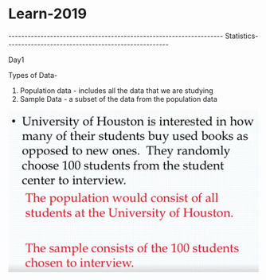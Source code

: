# Learn-2019
------------------------------------------------------------------- Statistics---------------------------------------------------

Day1

Types of Data-
1. Population data - includes all the data that we are studying
2. Sample Data - a subset of the data from the population data

![Example](/images/typesofdata.jpg?raw=true "Example")
